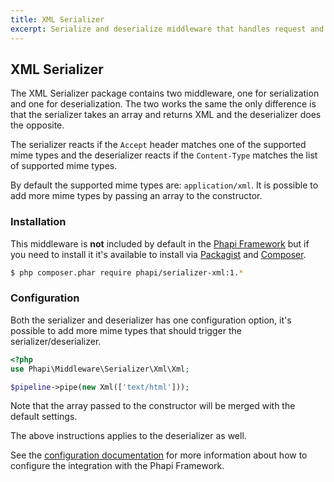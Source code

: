 ```yaml
---
title: XML Serializer
excerpt: Serialize and deserialize middleware that handles request and response data formatted as XML
---
```


## XML Serializer
The XML Serializer package contains two middleware, one for serialization and one for deserialization. The two works the same the only difference is that the serializer takes an array and returns XML and the deserializer does the opposite.

The serializer reacts if the <code>Accept</code> header matches one of the supported mime types and the deserializer reacts if the <code>Content-Type</code> matches the list of supported mime types.

By default the supported mime types are: <code>application/xml</code>. It is possible to add more mime types by passing an array to the constructor.


### Installation
This middleware is **not** included by default in the [Phapi Framework](https://github.com/phapi/phapi-framework) but if you need to install it it's available to install via [Packagist](https://packagist.org) and [Composer](https://getcomposer.org).

```bash
$ php composer.phar require phapi/serializer-xml:1.*
```

### Configuration
Both the serializer and deserializer has one configuration option, it's possible to add more mime types that should trigger the serializer/deserializer.

```php
<?php
use Phapi\Middleware\Serializer\Xml\Xml;

$pipeline->pipe(new Xml(['text/html']));
```

Note that the array passed to the constructor will be merged with the default settings.

The above instructions applies to the deserializer as well.

See the [configuration documentation](http://phapi.github.io/docs/started/configuration/) for more information about how to configure the integration with the Phapi Framework.
